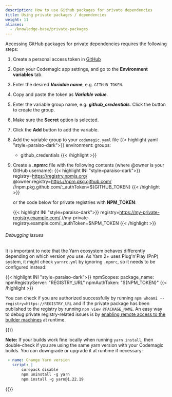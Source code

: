 ```yaml
---
description: How to use Github packages for private dependencies 
title: Using private packages / dependencies
weight: 11
aliases:
  - /knowledge-base/private-packages
---
```


Accessing GitHub packages for private dependencies requires the following steps:

1. Create a personal access token in [GitHub](https://github.com/settings/tokens)
2. Open your Codemagic app settings, and go to the **Environment variables** tab.
3. Enter the desired **_Variable name_**, e.g. `GITHUB_TOKEN`.
4. Copy and paste the token as **_Variable value_**.
5. Enter the variable group name, e.g. **_github_credentials_**. Click the button to create the group.
6. Make sure the **Secret** option is selected.
7. Click the **Add** button to add the variable.


8. Add the variable group to your `codemagic.yaml` file
{{< highlight yaml "style=paraiso-dark">}}
  environment:
    groups:
      - github_credentials
{{< /highlight >}}


9. Create a **.npmrc** file with the following contents (where @owner is your GitHub username):
{{< highlight INI "style=paraiso-dark">}}
  registry=https://registry.npmjs.org/
  @owner:registry=https://npm.pkg.github.com/
  //npm.pkg.github.com/:_authToken=${GITHUB_TOKEN}
{{< /highlight >}}

     or the code below for private registries with **NPM_TOKEN**:

    {{< highlight INI "style=paraiso-dark">}}
      registry=https://my-private-registry.example.com/
      //my-private-registry.example.com/:_authToken=$NPM_TOKEN
    {{< /highlight >}}

###### Debugging issues

It is important to note that the Yarn ecosystem behaves differently depending on which version you use. As Yarn 2+ uses Plug'n'Play (PnP) system, it might check `yarnrc.yml` by ignoring `.npmrc`, so it needs to be configured instead:


{{< highlight INI "style=paraiso-dark">}}
npmScopes:
 package_name:
  npmRegistryServer: "REGISTRY_URL"
  npmAuthToken: "${NPM_TOKEN}"
 {{< /highlight >}}

You can check if you are authorized successfully by running `npm whoami --registry=https://REGISTRY_URL` and if the private package has been published to the registry by running `npm view @PACKAGE_NAME`. An easy way to debug private registry-related issues is by [enabling remote access to the builder machines](https://docs.codemagic.io/troubleshooting/accessing-builder-machine-via-ssh/) at runtime.

{{<notebox>}}

**Note:** If your builds work fine locally when running `yarn install`, then double-check if you are using the same yarn version with your Codemagic builds. You can downgrade or upgrade it at runtime if necessary:

```yaml
 - name: Change Yarn version
   script: |
       corepack disable
       npm uninstall -g yarn
       npm install -g yarn@1.22.19
```

{{</notebox>}}






